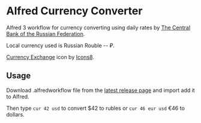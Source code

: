 # Alfred Currency Converter

Alfred 3 workflow for currency converting using daily rates by [The Central Bank of the Russian Federation](http://www.cbr.ru/development/).

Local currency used is Russian Rouble -- ₽.

[Currency Exchange](https://icons8.com/icon/7391/currency-exchange) icon by [Icons8](https://icons8.com/).


## Usage

Download .alfredworkflow file from the [latest release page](https://github.com/ivofrolov/alfred-currency-converter/releases/latest) and import add it to Alfred.

Then type `cur 42 usd` to convert $42 to rubles or `cur 46 eur usd` €46 to dollars.
